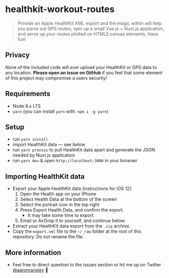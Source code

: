# healthkit-workout-routes

> Provide an Apple HealthKit XML export and the magic within will help you parse out GPS routes, spin up a small Vue.js + Nuxt.js application, and serve up your routes plotted on HTML5 canvas elements. Have fun!

## Privacy

None of the included code will _ever_ upload your HealthKit or GPS data to any location. **Please open an issue on GitHub** if you feel that some element of this project may compromise a users security!

## Requirements

* Node 8.x LTS
* `yarn` (you can install `yarn` with: `npm i -g yarn`)

## Setup

* run `yarn install`
* import HealthKit data — see below
* run `yarn process` to pull HealthKit data apart and generate the JSON needed by Nuxt.js application
* run `yarn dev` & open `http://localhost:3000` in your browser

## Importing HealthKit data

* Export your Apple HealthKit data (instructions for iOS 12):
    1. Open the Health app on your iPhone
    2. Select Health Data at the bottom of the screen
    3. Select the portrait icon in the top right
    4. Press Export Health Data, and confirm the export.
       * It may take some time to export.
    5. Email or AirDrop it to yourself, and continue below.
* Extract your HealthKit data export from the `.zip` archive.
* Copy the `export.xml` file to the `~/_raw` folder at the root of this repository. Do not rename the file.

## More information

* Feel free to direct question to the issues section or hit me up on Twitter [@aaronransley](http://twitter.com/aaronransley) 👋